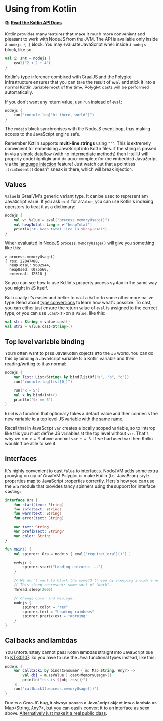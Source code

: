 # Using from Kotlin

📚 **[Read the Kotlin API Docs](/kotlin-api/nodejs-interop/net.plan99.nodejs.kotlin/-node-j-s-a-p-i/index.html)**

Kotlin provides many features that make it much more convenient and pleasant to work with NodeJS from the JVM.
The API is available only inside a `nodejs { }` block. You may evaluate JavaScript when inside a `nodejs` block, like so:

```kotlin
val i: Int = nodejs {
    eval("2 + 2 + 4")
}
```

Kotlin's type inference combined with GraalJS and the Polyglot infrastructure ensures that you can take the result
of `eval` and stick it into a normal Kotlin variable most of the time. Polyglot casts will be performed automatically.

If you don't want any return value, use `run` instead of `eval`:

```kotlin
nodejs {
    run("console.log('hi there, world')")
}
```

The `nodejs` block synchronises with the NodeJS event loop, thus making access to the JavaScript engine safe.

Remember Kotlin supports **multi-line strings** using `"""`. This is extremely convenient for embedding
JavaScript into Kotlin files. If the string is passed in via a simple dataflow (with no intermediate methods)
then IntelliJ will properly code highlight and do auto-complete for the embedded JavaScript via the
[language injection](/language-injection) feature! Just watch out that a pointless `.trimIndent()` doesn't
sneak in there, which will break injection. 

## Values

`Value` is GraalVM's generic variant type. It can be used to represent any JavaScript value. If you ask `eval` 
for a `Value`, you can use Kotlin's indexing operators to treat it as a dictionary:

```kotlin
nodejs {
    val v: Value = eval("process.memoryUsage()")
    val heapTotal: Long = v["heapTotal"]
    println("JS heap total size is $heapTotal")
}
``` 

When evaluated in NodeJS `process.memoryUsage()` will give you something like this:

```
> process.memoryUsage()
{ rss: 22847488,
  heapTotal: 9682944,
  heapUsed: 6075560,
  external: 12318 }
```

So you can see how to use Kotlin's property access syntax in the same way you might in JS itself. 

But usually it's easier and better to cast a `Value` to some other more native type. 
Read about [type conversions](/types) to learn how what's possible. To cast, you can either just ensure the return
value of `eval` is assigned to the correct type, or you can use `.cast<T>` on a `Value`, like
this:

```kotlin
val str: String = value.cast()
val str2 = value.cast<String>()
``` 

## Top level variable binding

You'll often want to pass Java/Kotlin objects into the JS world. You can do this by binding a JavaScript variable
to a Kotlin variable and then reading/writing to it as normal:

```kotlin
nodejs {
    var list: List<String> by bind(listOf("a", "b", "c"))
    run("console.log(list[0])")
    
    run("x = 5")
    val x by bind<Int>()
    println("$x == 5") 
}
```

`bind` is a function that optionally takes a default value and then connects the new variable to a top level JS
variable with the same name. 

Recall that in JavaScript `var` creates a locally scoped variable, so to interop like this you must define JS variables
at the top level without `var`. That's why we run `x = 5` above and not `var x = 5`. If we had used `var` then Kotlin
wouldn't be able to see it.

## Interfaces

It's highly convenient to cast `Value` to interfaces. NodeJVM adds some extra proxying on top of GraalVM Polyglot to
make Kotlin (i.e. JavaBean) style properties map to JavaScript properties correctly. Here's how you can use 
the `ora` module that provides fancy spinners using the support for interface casting:

```kotlin
interface Ora {
    fun start(text: String)
    fun info(text: String)
    fun warn(text: String)
    fun error(text: String)

    var text: String
    var prefixText: String?
    var color: String
}

fun main() {
    val spinner: Ora = nodejs { eval("require('ora')()") }

    nodejs {
        spinner.start("Loading unicorns ...")
    }

    // We don't want to block the nodeJS thread by sleeping inside a nodejs{} block.
    // This sleep represents some sort of "work".
    Thread.sleep(2000)

    // Change color and message.
    nodejs {
        spinner.color = "red"
        spinner.text = "Loading rainbows"
        spinner.prefixText = "Working"
    }
}
``` 

## Callbacks and lambdas

You unfortunately cannot pass Kotlin lambdas straight into JavaScript due to [KT-30107](https://youtrack.jetbrains.com/issue/KT-301070).
So you have to use the Java functional types instead, like this:

```kotlin
nodejs {
    var callback1 by bind(Consumer { m: Map<String, Any?> ->
        val obj = m.asValue().cast<MemoryUsage>()
        println("rss is ${obj.rss()}")
    })
    run("callback1(process.memoryUsage())")
}
```

Due to a GraalJS bug, it always passes a JavaScript object into a lambda as Map<String, Any?>, but you can easily 
convert it to an interface as seen above. [Alternatively just make it a real public class](https://github.com/graalvm/graaljs/issues/120).
